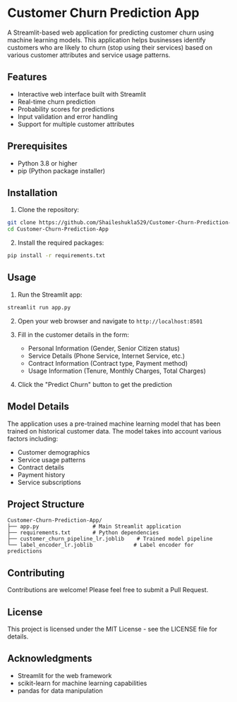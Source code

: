 # Customer Churn Prediction App

A Streamlit-based web application for predicting customer churn using machine learning models. This application helps businesses identify customers who are likely to churn (stop using their services) based on various customer attributes and service usage patterns.

## Features

- Interactive web interface built with Streamlit
- Real-time churn prediction
- Probability scores for predictions
- Input validation and error handling
- Support for multiple customer attributes

## Prerequisites

- Python 3.8 or higher
- pip (Python package installer)

## Installation

1. Clone the repository:
```bash
git clone https://github.com/Shaileshukla529/Customer-Churn-Prediction-App.git
cd Customer-Churn-Prediction-App
```

2. Install the required packages:
```bash
pip install -r requirements.txt
```

## Usage

1. Run the Streamlit app:
```bash
streamlit run app.py
```

2. Open your web browser and navigate to `http://localhost:8501`

3. Fill in the customer details in the form:
   - Personal Information (Gender, Senior Citizen status)
   - Service Details (Phone Service, Internet Service, etc.)
   - Contract Information (Contract type, Payment method)
   - Usage Information (Tenure, Monthly Charges, Total Charges)

4. Click the "Predict Churn" button to get the prediction

## Model Details

The application uses a pre-trained machine learning model that has been trained on historical customer data. The model takes into account various factors including:
- Customer demographics
- Service usage patterns
- Contract details
- Payment history
- Service subscriptions

## Project Structure

```
Customer-Churn-Prediction-App/
├── app.py                 # Main Streamlit application
├── requirements.txt       # Python dependencies
├── customer_churn_pipeline_lr.joblib    # Trained model pipeline
└── label_encoder_lr.joblib             # Label encoder for predictions
```

## Contributing

Contributions are welcome! Please feel free to submit a Pull Request.

## License

This project is licensed under the MIT License - see the LICENSE file for details.

## Acknowledgments

- Streamlit for the web framework
- scikit-learn for machine learning capabilities
- pandas for data manipulation 